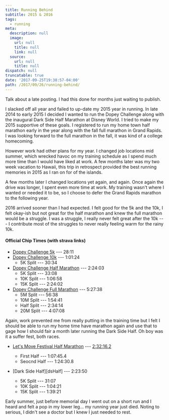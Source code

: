 ```yaml
---
title: Running Behind
subtitle: 2015 & 2016
tags:
  - running
meta:
  description: null
  image:
    url: null
    title: null
    link: null
  source:
    url: null
    title: null
dispatch: null
truncatable: true
date: '2017-09-25T19:38:57-04:00'
path: /2017/09/26/running-behind/
---
```

Talk about a late posting. I had this done for months just waiting to publish.

I slacked off all year and failed to up-date my 2015 year in running. In late 2014 to early 2015 I decided I wanted to run the Dopey Challenge along with the inaugural Dark Side Half Marathon at Disney World. I tried to make my 2015 supportive of these goals. I registered to run my home town half marathon early in the year along with the fall full marathon in Grand Rapids. I was looking forward to the full marathon in the fall, it was kind of a college homecoming.

However work had other plans for my year. I changed job locations mid summer, which wrecked havoc on my training schedule as I spend much more time than I would have liked at work. A few months later was my two week vacation to Hawaii, this trip in retrospect provided the best running memories in 2015 as I ran on for of the islands.

A few months later I changed locations yet again, and again. Once again the drive was longer, I spent even more time at work. My training wasn't where I wanted or needed it to be, so I choose to defer the Grand Rapids marathon to the following year.

2016 arrived sooner than I had expected. I felt good for the 5k and the 10k, I felt okay-ish but not great for the half marathon and knew the full marathon would be a struggle. I was a struggle, I really never felt great after the 10k --- I contribute most of the struggles to never really feeling warm for the rainy 10k.

#### Official Chip Times (with strava links)
* [Dopey Challenge 5k][d5k] --- 28:11
* [Dopey Challenge 10k][d10k] --- 1:01:24
   * 5K Split --- 30:34
* [Dopey Challenge Half Marathon][dHalf] --- 2:24:03
   * 5K Split --- 33:08
   * 10K Split --- 1:06:58
   * 15K Split --- 2:24:02
* [Dopey Challenge Full Marathon][dFull] --- 5:27:38
   * 5M Split --- 56:38
   * 10M Split --- 1:54:41
   * Half Split --- 2:34:14
   * 20M Split --- 4:07:08

Again, work prevented me from really putting in the training time but I felt I should be able to run my home time have marathon again and use that to gage how I should fair a month later running the Dark Side Half. Oh boy was it a suffer fest, both races.

* [Let's Move Festival Half Marathon][lHalf] --- [2:32:16.2][lOfficial]
   * First Half --- 1:07:45.4
   * Seocnd Half --- 1:24:30.8

* [Dark Side Half][dsHalf] --- 2:23:50
   * 5K Split --- 31:07
   * 10K Split --- 1:04:21
   * 15K Split --- 1:39:21

Early summer, just before memorial day I went out on a short run and I heard and felt a pop in my lower leg... my running year just died. Noting to serious, I didn't see a doctor but I knew I just needed to rest.


[d5k]: https://www.strava.com/activities/464946606
[d10k]: https://www.strava.com/activities/465662669
[dHalf]: https://www.strava.com/activities/466408035
[dFull]: https://www.strava.com/activities/467503067
[darkSideHalf]: https://www.strava.com/activities/548016509
[lHalf]: https://www.strava.com/activities/561076233

[lOfficial]: http://www.eastsideracingcompany.com/wp-content/uploads/2016/05/2016-Lets-Move-Half-Marathon-Results.htm
